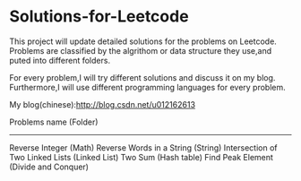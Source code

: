 Solutions-for-Leetcode
======================

This project will update detailed solutions for the problems on Leetcode. Problems are classified by the algrithom or data structure they use,and puted into different folders.

For every problem,I will try different solutions and discuss it on my blog. Furthermore,I will use different programming languages for every problem.

My blog(chinese):http://blog.csdn.net/u012162613


Problems name (Folder)
*********************
Reverse Integer (Math)
Reverse Words in a String (String)
Intersection of Two Linked Lists (Linked List)
Two Sum (Hash table)
Find Peak Element (Divide and Conquer)

